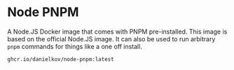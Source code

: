 # Node PNPM

A Node.JS Docker image that comes with PNPM pre-installed. This image is based on the official Node.JS image. It can also be used to run arbitrary `pnpm` commands for things like a one off install.

```
ghcr.io/danielkov/node-pnpm:latest
```
